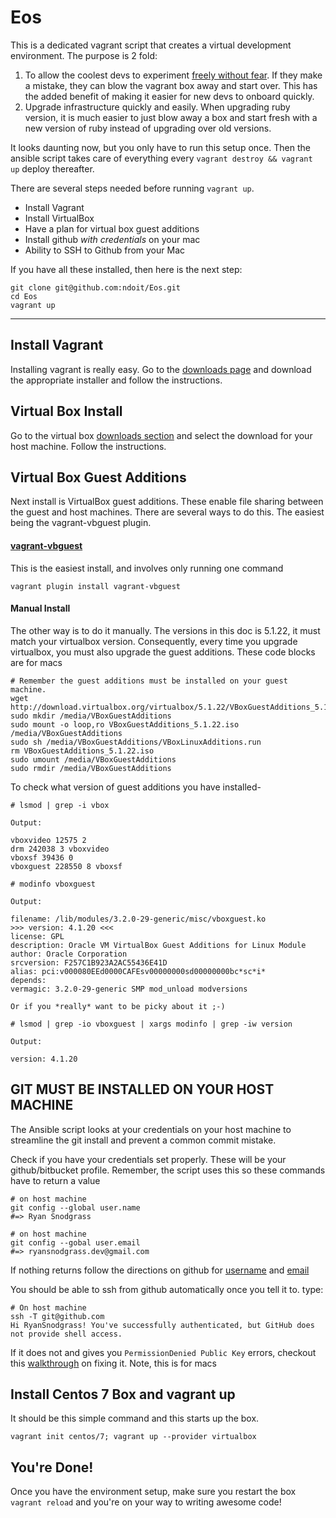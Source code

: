 Eos
===

This is a dedicated vagrant script that creates a virtual development
environment. The purpose is 2 fold:

1. To allow the coolest devs to experiment [freely without fear](http://bit.ly/2q2SIjN).
If they make a mistake, they can blow the vagrant box away and start over.
This has the added benefit of making it easier for new devs to onboard quickly.
2. Upgrade infrastructure quickly and easily. When upgrading ruby version, it
is much easier to just blow away a box and start fresh with a new version of
ruby instead of upgrading over old versions.

It looks daunting now, but you only have to run this setup once. Then the ansible
script takes care of everything every `vagrant destroy && vagrant up` deploy
thereafter.

There are several steps needed before running `vagrant up`.

- Install Vagrant
- Install VirtualBox
- Have a plan for virtual box guest additions
- Install github *with credentials* on your mac
- Ability to SSH to Github from your Mac

If you have all these installed, then here is the next step:
```
git clone git@github.com:ndoit/Eos.git
cd Eos
vagrant up
```

---

Install Vagrant
---
Installing vagrant is really easy. Go to the
[downloads page](https://www.vagrantup.com/downloads.html) and download the
appropriate installer and follow the instructions.

Virtual Box Install
---
Go to the virtual box [downloads section](https://www.virtualbox.org/wiki/Downloads)
and select the download for your host machine. Follow the instructions.

Virtual Box Guest Additions
---

Next install is VirtualBox guest additions. These enable file sharing between
the guest and host machines. There are several ways to do this. The easiest
being the vagrant-vbguest plugin.

#### [vagrant-vbguest](https://github.com/dotless-de/vagrant-vbguest)

This is the easiest install, and involves only running one command

```
vagrant plugin install vagrant-vbguest
```

#### Manual Install

The other way is to do it manually. The versions in this doc is 5.1.22, it must
match your virtualbox version. Consequently, every time you upgrade virtualbox,
you must also upgrade the guest additions. These code blocks are for macs
```
# Remember the guest additions must be installed on your guest machine.
wget http://download.virtualbox.org/virtualbox/5.1.22/VBoxGuestAdditions_5.1.22.iso
sudo mkdir /media/VBoxGuestAdditions
sudo mount -o loop,ro VBoxGuestAdditions_5.1.22.iso /media/VBoxGuestAdditions
sudo sh /media/VBoxGuestAdditions/VBoxLinuxAdditions.run
rm VBoxGuestAdditions_5.1.22.iso
sudo umount /media/VBoxGuestAdditions
sudo rmdir /media/VBoxGuestAdditions
```

To check what version of guest additions you have installed-
```
# lsmod | grep -i vbox

Output:

vboxvideo 12575 2
drm 242038 3 vboxvideo
vboxsf 39436 0
vboxguest 228550 8 vboxsf

# modinfo vboxguest

Output:

filename: /lib/modules/3.2.0-29-generic/misc/vboxguest.ko
>>> version: 4.1.20 <<<
license: GPL
description: Oracle VM VirtualBox Guest Additions for Linux Module
author: Oracle Corporation
srcversion: F257C1B923A2AC55436E41D
alias: pci:v000080EEd0000CAFEsv00000000sd00000000bc*sc*i*
depends:
vermagic: 3.2.0-29-generic SMP mod_unload modversions

Or if you *really* want to be picky about it ;-)

# lsmod | grep -io vboxguest | xargs modinfo | grep -iw version

Output:

version: 4.1.20
```

GIT MUST BE INSTALLED ON YOUR HOST MACHINE
---
The Ansible script looks at your credentials on your host machine to streamline
the git install and prevent a common commit mistake.

Check if you have your credentials set properly. These will be your
github/bitbucket profile. Remember, the script uses this so these commands have
to return a value
```
# on host machine
git config --global user.name
#=> Ryan Snodgrass
```
```
# on host machine
git config --gobal user.email
#=> ryansnodgrass.dev@gmail.com
```

If nothing returns follow the directions on github for
[username](https://help.github.com/articles/setting-your-username-in-git/) and
[email](https://help.github.com/articles/setting-your-email-in-git/)

You should be able to ssh from github automatically once you tell it to. type:
```
# On host machine
ssh -T git@github.com
Hi RyanSnodgrass! You've successfully authenticated, but GitHub does not provide shell access.
```

If it does not and gives you `PermissionDenied Public Key` errors, checkout this
[walkthrough](https://github.com/ndoit/midgar/blob/master/PermissionDeniedPublicKey.md)
on fixing it. Note, this is for macs

Install Centos 7 Box and vagrant up
---

It should be this simple command and this starts up the box.
```
vagrant init centos/7; vagrant up --provider virtualbox
```

You're Done!
---

Once you have the environment setup, make sure you restart the box
`vagrant reload` and you're on your way to writing awesome code!
